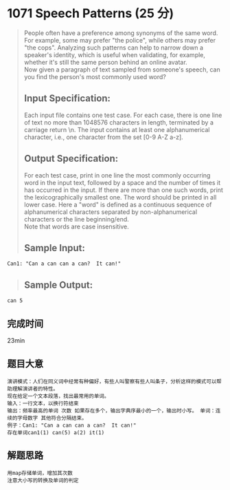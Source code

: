 # 1071 Speech Patterns (25 分)  
> People often have a preference among synonyms of the same word. For example, some may prefer "the police", while others may prefer "the cops". Analyzing such patterns can help to narrow down a speaker's identity, which is useful when validating, for example, whether it's still the same person behind an online avatar.  
> Now given a paragraph of text sampled from someone's speech, can you find the person's most commonly used word?  
> ## Input Specification:  
> Each input file contains one test case. For each case, there is one line of text no more than 1048576 characters in length, terminated by a carriage return \n. The input contains at least one alphanumerical character, i.e., one character from the set [0-9 A-Z a-z].  
> ## Output Specification:  
> For each test case, print in one line the most commonly occurring word in the input text, followed by a space and the number of times it has occurred in the input. If there are more than one such words, print the lexicographically smallest one. The word should be printed in all lower case. Here a "word" is defined as a continuous sequence of alphanumerical characters separated by non-alphanumerical characters or the line beginning/end.  
> Note that words are case insensitive.  
> ## Sample Input:
```
Can1: "Can a can can a can?  It can!"
```
> ## Sample Output:
```
can 5
```
## 完成时间
23min
## 题目大意
```
演讲模式：人们在同义词中经常有种偏好，有些人叫警察有些人叫条子，分析这样的模式可以帮助理解演讲者的特性。
现在给定一个文本段落，找出最常用的单词。
输入：一行文本，以换行符结束
输出：频率最高的单词 次数 如果存在多个，输出字典序最小的一个，输出时小写。 单词：连续的字母数字 其他符合分隔结束。
例子：Can1: "Can a can can a can?  It can!"
存在单词can1(1) can(5) a(2) it(1)
```
## 解题思路
```
用map存储单词，增加其次数
注意大小写的转换及单词的判定
```